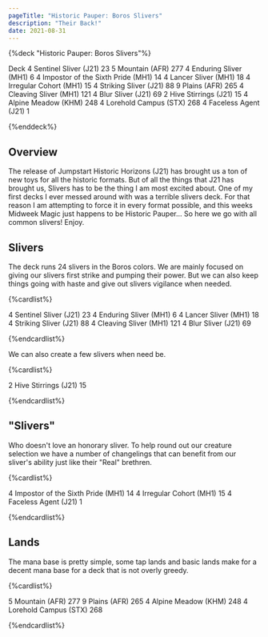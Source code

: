 ```yaml
---
pageTitle: "Historic Pauper: Boros Slivers"
description: "Their Back!"
date: 2021-08-31
---
```


{%deck "Historic Pauper: Boros Slivers"%}

Deck
4 Sentinel Sliver (J21) 23
5 Mountain (AFR) 277
4 Enduring Sliver (MH1) 6
4 Impostor of the Sixth Pride (MH1) 14
4 Lancer Sliver (MH1) 18
4 Irregular Cohort (MH1) 15
4 Striking Sliver (J21) 88
9 Plains (AFR) 265
4 Cleaving Sliver (MH1) 121
4 Blur Sliver (J21) 69
2 Hive Stirrings (J21) 15
4 Alpine Meadow (KHM) 248
4 Lorehold Campus (STX) 268
4 Faceless Agent (J21) 1

{%enddeck%}

## Overview

The release of Jumpstart Historic Horizons (J21)  has brought us a ton of new toys for all the historic formats. But of all the things that J21 has brought us, Slivers has to be the thing I am most excited about. One of my first decks I ever messed around with was a terrible slivers deck. For that reason I am attempting to force it in every format possible, and this weeks Midweek Magic just happens to be Historic Pauper... So here we go with all common slivers! Enjoy. 

## Slivers

The deck runs 24 slivers in the Boros colors. We are mainly focused on giving our slivers first strike and pumping their power. But we can also keep things going with haste and give out slivers vigilance when needed. 

{%cardlist%}

4 Sentinel Sliver (J21) 23
4 Enduring Sliver (MH1) 6
4 Lancer Sliver (MH1) 18
4 Striking Sliver (J21) 88
4 Cleaving Sliver (MH1) 121
4 Blur Sliver (J21) 69

{%endcardlist%}

We can also create a few slivers when need be. 

{%cardlist%}

2 Hive Stirrings (J21) 15

{%endcardlist%}

## "Slivers"

Who doesn't love an honorary sliver. To help round out our creature selection we have a number of changelings that can benefit from our sliver's ability just like their "Real" brethren. 

{%cardlist%}

4 Impostor of the Sixth Pride (MH1) 14
4 Irregular Cohort (MH1) 15
4 Faceless Agent (J21) 1

{%endcardlist%}

## Lands

The mana base is pretty simple, some tap lands and basic lands make for a decent mana base for a deck that is not overly greedy. 

{%cardlist%}

5 Mountain (AFR) 277
9 Plains (AFR) 265
4 Alpine Meadow (KHM) 248
4 Lorehold Campus (STX) 268

{%endcardlist%}